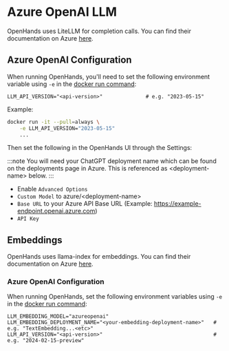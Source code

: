 # Azure OpenAI LLM

OpenHands uses LiteLLM for completion calls. You can find their documentation on Azure [here](https://docs.litellm.ai/docs/providers/azure).

## Azure OpenAI Configuration

When running OpenHands, you'll need to set the following environment variable using `-e` in the
[docker run command](/modules/usage/getting-started#installation):

```
LLM_API_VERSION="<api-version>"              # e.g. "2023-05-15"
```

Example:
```bash
docker run -it --pull=always \
    -e LLM_API_VERSION="2023-05-15"
    ...
```

Then set the following in the OpenHands UI through the Settings:

:::note
You will need your ChatGPT deployment name which can be found on the deployments page in Azure. This is referenced as
&lt;deployment-name&gt; below.
:::

* Enable `Advanced Options`
* `Custom Model` to azure/&lt;deployment-name&gt;
* `Base URL` to your Azure API Base URL (Example: https://example-endpoint.openai.azure.com)
* `API Key`

## Embeddings

OpenHands uses llama-index for embeddings. You can find their documentation on Azure [here](https://docs.llamaindex.ai/en/stable/api_reference/embeddings/azure_openai/).

### Azure OpenAI Configuration

When running OpenHands, set the following environment variables using `-e` in the
[docker run command](/modules/usage/getting-started#installation):

```
LLM_EMBEDDING_MODEL="azureopenai"
LLM_EMBEDDING_DEPLOYMENT_NAME="<your-embedding-deployment-name>"   # e.g. "TextEmbedding...<etc>"
LLM_API_VERSION="<api-version>"                                    # e.g. "2024-02-15-preview"
```
